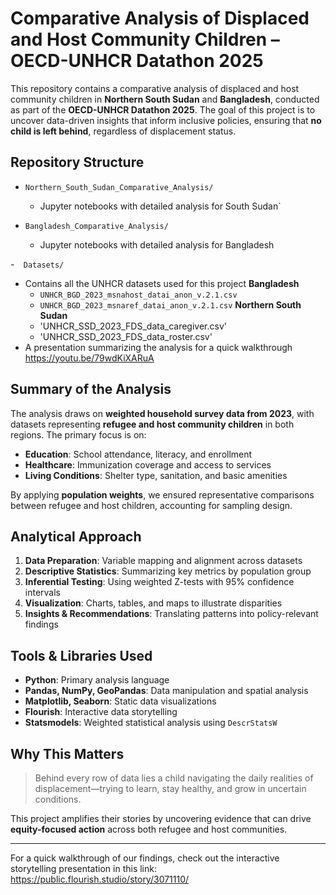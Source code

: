 # Comparative Analysis of Displaced and Host Community Children – OECD-UNHCR Datathon 2025

This repository contains a comparative analysis of displaced and host community children in **Northern South Sudan** and **Bangladesh**, conducted as part of the **OECD-UNHCR Datathon 2025**. The goal of this project is to uncover data-driven insights that inform inclusive policies, ensuring that **no child is left behind**, regardless of displacement status.

## Repository Structure

- `Northern_South_Sudan_Comparative_Analysis/`
  - Jupyter notebooks with detailed analysis for South Sudan`

- `Bangladesh_Comparative_Analysis/`
  - Jupyter notebooks with detailed analysis for Bangladesh
  
-`  Datasets/`
  - Contains all the UNHCR datasets used for this project
    **Bangladesh**
    - `UNHCR_BGD_2023_msnahost_datai_anon_v.2.1.csv`
    - `UNHCR_BGD_2023_msnaref_datai_anon_v.2.1.csv`
      **Northern South Sudan**
    - 'UNHCR_SSD_2023_FDS_data_caregiver.csv'
    - 'UNHCR_SSD_2023_FDS_data_roster.csv'
  - A presentation summarizing the analysis for a quick walkthrough
    https://youtu.be/79wdKiXARuA

## Summary of the Analysis

The analysis draws on **weighted household survey data from 2023**, with datasets representing **refugee and host community children** in both regions. The primary focus is on:

- **Education**: School attendance, literacy, and enrollment
- **Healthcare**: Immunization coverage and access to services
- **Living Conditions**: Shelter type, sanitation, and basic amenities

By applying **population weights**, we ensured representative comparisons between refugee and host children, accounting for sampling design.

## Analytical Approach

1. **Data Preparation**: Variable mapping and alignment across datasets
2. **Descriptive Statistics**: Summarizing key metrics by population group
3. **Inferential Testing**: Using weighted Z-tests with 95% confidence intervals
4. **Visualization**: Charts, tables, and maps to illustrate disparities
5. **Insights & Recommendations**: Translating patterns into policy-relevant findings

## Tools & Libraries Used

- **Python**: Primary analysis language
- **Pandas, NumPy, GeoPandas**: Data manipulation and spatial analysis
- **Matplotlib, Seaborn**: Static data visualizations
- **Flourish**: Interactive data storytelling
- **Statsmodels**: Weighted statistical analysis using `DescrStatsW`

## Why This Matters

> Behind every row of data lies a child navigating the daily realities of displacement—trying to learn, stay healthy, and grow in uncertain conditions.

This project amplifies their stories by uncovering evidence that can drive **equity-focused action** across both refugee and host communities.

---

For a quick walkthrough of our findings, check out the interactive storytelling presentation in this link: https://public.flourish.studio/story/3071110/

